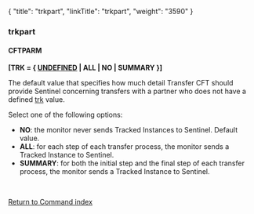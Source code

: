 {
    "title": "trkpart",
    "linkTitle": "trkpart",
    "weight": "3590"
}<span id="trkpart"></span>

### trkpart

#### CFTPARM

**\[TRK = { <span style="text-decoration: underline;">UNDEFINED</span>
| ALL | NO | SUMMARY }\]**

The default value that specifies how much detail <span class="mc-variable axway_variables.Component_Short_Name variable">Transfer CFT</span> should
provide Sentinel concerning transfers with a partner who does
not have a defined [trk](../trk) value.

Select one of the following options:

-   <span style="font-weight: bold;">NO</span>: the monitor never sends Tracked
    Instances to Sentinel. Default value.
-   <span style="font-weight: bold;">ALL</span>: for each step of each transfer
    process, the monitor sends a Tracked Instance to Sentinel.
-   <span style="font-weight: bold;">SUMMARY</span>: for both the initial step and
    the final step of each transfer process, the monitor sends a Tracked Instance
    to Sentinel.

 

[Return to Command index](../../)
